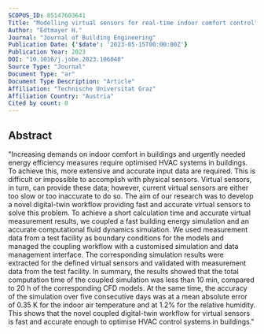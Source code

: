```yaml
---
SCOPUS_ID: 85147603641
Title: "Modelling virtual sensors for real-time indoor comfort control"
Author: "Edtmayer H."
Journal: "Journal of Building Engineering"
Publication Date: {'$date': '2023-05-15T00:00:00Z'}
Publication Year: 2023
DOI: "10.1016/j.jobe.2023.106040"
Source Type: "Journal"
Document Type: "ar"
Document Type Description: "Article"
Affiliation: "Technische Universitat Graz"
Affiliation Country: "Austria"
Cited by count: 0
---
```


## Abstract
"Increasing demands on indoor comfort in buildings and urgently needed energy efficiency measures require optimised HVAC systems in buildings. To achieve this, more extensive and accurate input data are required. This is difficult or impossible to accomplish with physical sensors. Virtual sensors, in turn, can provide these data; however, current virtual sensors are either too slow or too inaccurate to do so. The aim of our research was to develop a novel digital-twin workflow providing fast and accurate virtual sensors to solve this problem. To achieve a short calculation time and accurate virtual measurement results, we coupled a fast building energy simulation and an accurate computational fluid dynamics simulation. We used measurement data from a test facility as boundary conditions for the models and managed the coupling workflow with a customised simulation and data management interface. The corresponding simulation results were extracted for the defined virtual sensors and validated with measurement data from the test facility. In summary, the results showed that the total computation time of the coupled simulation was less than 10 min, compared to 20 h of the corresponding CFD models. At the same time, the accuracy of the simulation over five consecutive days was at a mean absolute error of 0.35 K for the indoor air temperature and at 1.2% for the relative humidity. This shows that the novel coupled digital-twin workflow for virtual sensors is fast and accurate enough to optimise HVAC control systems in buildings."
